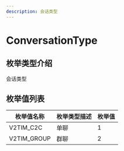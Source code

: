 ```yaml
---
description: 会话类型
---
```


# ConversationType

## 枚举类型介绍

会话类型

## 枚举值列表

| 枚举值名称        | 枚举类型描述 | 枚举值 |
| ------------ | ------ | --- |
| V2TIM\_C2C   | 单聊     | 1   |
| V2TIM\_GROUP | 群聊     | 2   |
